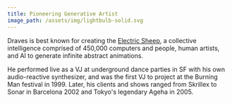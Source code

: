 ```yaml
---
title: Pioneering Generative Artist
image_path: /assets/img/lightbulb-solid.svg
---
```

<p>
  Draves is best known for creating the <a
  href="https://scottdraves.com/sheep">Electric Sheep</a>, a
  collective intelligence comprised of 450,000 computers and people,
  human artists, and AI to generate infinite abstract animations.
</p>
<p>
  He performed live as a VJ at underground dance parties in SF with his
  own audio-reactive synthesizer, and was the first VJ to project at
  the Burning Man festival in 1999.  Later, his clients and shows
  ranged from Skrillex to Sonar in Barcelona 2002 and Tokyo's
  legendary Ageha in 2005.
</p>
